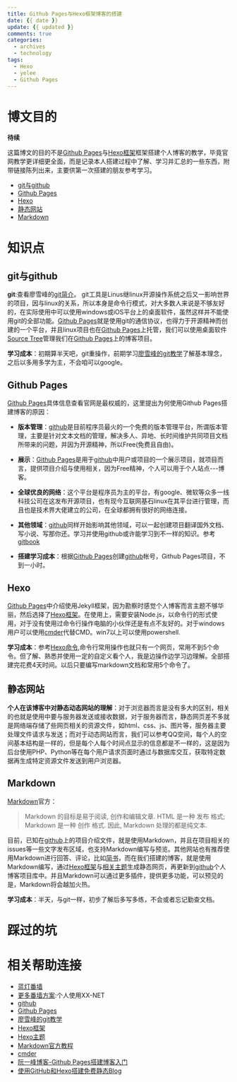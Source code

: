 ```yaml
---
title: Github Pages与Hexo框架博客的搭建
date: {{ date }}
update: {{ updated }}
comments: true
categories:
  - archives
  - technology
tags:
  - Hexo
  - yelee
  - Github Pages
---
```

# 博文目的 #
__待续__

这篇博文的目的不是[Github Pages](https://pages.github.com/)与[Hexo框架](https://hexo.io/zh-cn/docs/index.html)框架搭建个人博客的教学，毕竟官网教学更详细更全面，而是记录本人搭建过程中了解、学习并汇总的一些东西，附带链接陈列出来，主要供第一次搭建的朋友参考学习。

- [git与github](#git与github)
- [Github Pages](#Github%20Pages)
- [Hexo](#Hexo)
- [静态网站](#静态网站)
- [Markdown](#Markdown)

# 知识点 #
##  git与github ##
**git**:查看廖雪峰的[git简介](http://www.liaoxuefeng.com/wiki/0013739516305929606dd18361248578c67b8067c8c017b000/001373962845513aefd77a99f4145f0a2c7a7ca057e7570000)。
git工具是Linus继linux开源操作系统之后又一影响世界的项目，因与linux的关系，所以本身是命令行模式，对大多数人来说是不够友好的，在实际使用中可以使用windows或iOS平台上的桌面软件，虽然这样并不能使用git的全部功能。[Github Pages](https://pages.github.com/)就是使用git的通信协议，也得力于开源精神而创建的一个平台，并且linux项目也在[Github Pages](https://pages.github.com/)上托管，我们可以使用桌面软件[Source Tree](https://www.sourcetreeapp.com/)管理我们在[Github Pages](https://pages.github.com/)上的博客项目。

**学习成本**：初期算半天吧，git重操作，前期学习[廖雪峰的git教学](http://www.liaoxuefeng.com/wiki/0013739516305929606dd18361248578c67b8067c8c017b000)了解基本理念，之后以多用多学为主，不会咱可以google。
## Github Pages ##

[Github Pages](https://pages.github.com/)具体信息查看官网是最权威的，这里提出为何使用Github Pages搭建博客的原因：

* **版本管理**：[github](www.github.com)是目前程序员最火的一个免费的版本管理平台，所谓版本管理，主要是针对文本文档的管理，解决多人、异地、长时间维护共同项目文档所带来的问题，并因为开源精神，所以Free(免费且自由)。

* **展示**：[Github Pages](https://pages.github.com/)是用于[github](www.github.com)中用户或项目的一个展示项目，就项目而言，提供项目介绍与使用相关，因为Free精神，个人可以用于个人站点---博客。

* **全球优良的网络**：这个平台是程序员为主的平台，有google、微软等众多一线科技公司在这发布开源项目，也有现今互联网基石linux在其平台进行管理，而且也是技术界大佬建立的公司，在全球都拥有很好的网络连接。
* **其他领域**：[github](www.github.com)同样开始影响其他领域，可以一起创建项目翻译国外文档、写小说、写那你还。学习并使用github或许能学习到不一样的知识。参考[gitbook](https://www.gitbook.com/)

* **搭建学习成本**：根据[Github Pages](https://pages.github.com/)创建[github](www.github.com)帐号，Github Pages项目，不到一小时。

## Hexo ##
[Github Pages](https://pages.github.com/)中介绍使用Jekyll框架，因为勘察时感觉个人博客而言主题不够华丽，然后选择了[Hexo框架](https://hexo.io/zh-cn/docs/index.html)。在使用上，需要安装Node.js，以命令行的形式使用，对于没有使用过命令行操作电脑的小伙伴还是有点不友好的。对于windows用户可以使用[cmder](https://github.com/cmderdev/cmder)代替CMD。win7以上可以使用powershell.

**学习成本**：参考[Hexo命令](https://hexo.io/zh-cn/docs/commands.html),命令行常用操作也就只有一个网页，常用不到5个命令。但了解、熟悉并使用一定的自定义看个人，我是边操作边学习边理解。全部搭建完花费4天时间。以后只要编写markdown文档和常用5个命令了。

## 静态网站 ##

**个人在该博客中对静态动态网站的理解**：对于浏览器而言是没有多大的区别，相关的也就是使用中要与服务器发送或接收数据，对于服务器而言，静态网页差不多就是网络端存储了些网页相关的资源文件，如html、css、js、图片等，服务器主要处理文件请求与发送；而对于动态网站而言，我们可以参考QQ空间，每个人的空间基本结构是一样的，但是每个人每个时间点显示的信息都是不一样的，这是因为后台使用PHP、Python等在每个用户请求页面时通过与数据库交互，获取特定数据再生成特定资源文件发送到用户浏览器。

## Markdown ##

[Markdown](http://markdown-zh.readthedocs.io/en/latest/)官方：

>Markdown 的目标是易于阅读, 创作和编辑文章. HTML 是一种 发布 格式; Markdown 是一种 创作 格式. 因此, Markdown 处理的都是纯文本.

目前，已知在[github](www.github.com)上的项目介绍文件，就是使用Markdown，并且在项目相关的issues等一些文字发布区域，也支持Markdown编写与预览。其他网站也有推荐使用Markdown进行回答、评论，比如[简书](http://www.jianshu.com/p/d62ca374c90f)，而在我们搭建的博客，就是使用Markdown编写，通过[Hexo框架](https://hexo.io/zh-cn/docs/index.html)与[相关主题](https://hexo.io/themes/)生成静态网页，再更新到[github](www.github.com)个人博客项目库中。并且Markdown可以通过更多插件，提供更多功能，可以预见的是，Markdown将会越加火热。

**学习成本**：半天，与git一样，初步了解后多写多练，不会或者忘记勤查文档。

# 踩过的坑 #

# 相关帮助连接 #

* [蓝灯番墙](https://github.com/getlantern/forum#%E8%93%9D%E7%81%AFlantern%E6%9C%80%E6%96%B0%E7%89%88%E6%9C%AC%E4%B8%8B%E8%BD%BD)
* [更多番墙方案](https://wsgzao.github.io/post/fq/):个人使用XX-NET
* [github](www.github.com)
* [Github Pages](https://pages.github.com/)
* [廖雪峰的git教学](http://www.liaoxuefeng.com/wiki/0013739516305929606dd18361248578c67b8067c8c017b000)
* [Hexo框架](https://hexo.io/zh-cn/docs/index.html)
* [Hexo主题](https://hexo.io/themes/)
* [Markdown官方教程](http://markdown-zh.readthedocs.io/en/latest/)
* [cmder](https://github.com/cmderdev/cmder)
* [阮一峰博客-Github Pages搭建博客入门](http://www.ruanyifeng.com/blog/2012/08/blogging_with_jekyll.html)
* [使用GitHub和Hexo搭建免费静态Blog](https://wsgzao.github.io/post/hexo-guide/)